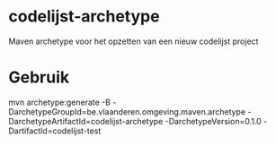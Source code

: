 # codelijst-archetype
Maven archetype voor het opzetten van een nieuw codelijst project
# Gebruik
mvn archetype:generate -B -DarchetypeGroupId=be.vlaanderen.omgeving.maven.archetype -DarchetypeArtifactId=codelijst-archetype -DarchetypeVersion=0.1.0 -DartifactId=codelijst-test
